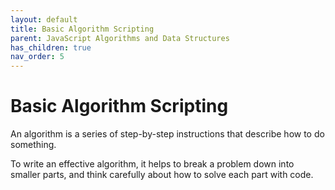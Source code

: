 ```yaml
---
layout: default
title: Basic Algorithm Scripting
parent: JavaScript Algorithms and Data Structures
has_children: true
nav_order: 5
---
```

# Basic Algorithm Scripting
An algorithm is a series of step-by-step instructions that describe how to do something.

To write an effective algorithm, it helps to break a problem down into smaller parts, and think carefully about how to solve each part with code.